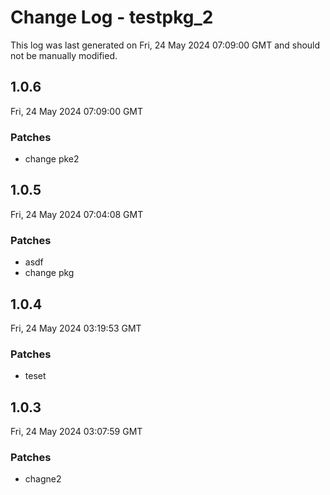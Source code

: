 # Change Log - testpkg_2

This log was last generated on Fri, 24 May 2024 07:09:00 GMT and should not be manually modified.

## 1.0.6
Fri, 24 May 2024 07:09:00 GMT

### Patches

- change pke2

## 1.0.5
Fri, 24 May 2024 07:04:08 GMT

### Patches

- asdf
- change pkg

## 1.0.4
Fri, 24 May 2024 03:19:53 GMT

### Patches

- teset

## 1.0.3
Fri, 24 May 2024 03:07:59 GMT

### Patches

- chagne2

